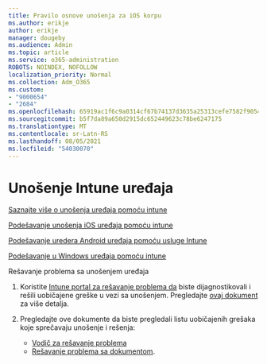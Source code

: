 ```yaml
---
title: Pravilo osnove unošenja za iOS korpu
ms.author: erikje
author: erikje
manager: dougeby
ms.audience: Admin
ms.topic: article
ms.service: o365-administration
ROBOTS: NOINDEX, NOFOLLOW
localization_priority: Normal
ms.collection: Adm_O365
ms.custom:
- "9000654"
- "2684"
ms.openlocfilehash: 65919ac1f6c9a0314cf67b74137d3635a25313cefe7582f905466e2e31387842
ms.sourcegitcommit: b5f7da89a650d2915dc652449623c78be6247175
ms.translationtype: MT
ms.contentlocale: sr-Latn-RS
ms.lasthandoff: 08/05/2021
ms.locfileid: "54030070"
---
```

# <a name="intune-device-enrollment"></a>Unošenje Intune uređaja

[Saznajte više o unošenja uređaja pomoću intune](https://docs.microsoft.com/intune/enrollment/device-enrollment)

[Podešavanje unošenja iOS uređaja pomoću intune](https://docs.microsoft.com/intune/enrollment/ios-enroll)

[Podešavanje uredera Android uređaja pomoću usluge Intune](https://docs.microsoft.com/intune/android-enroll)

[Podešavanje u Windows uređaja pomoću intune](https://docs.microsoft.com/intune/windows-enroll)

Rešavanje problema sa unošenjem uređaja

1. Koristite [Intune portal za rešavanje problema da](https://devicemanagement.microsoft.com/#blade/Microsoft_Intune_DeviceSettings/TroubleshootBlade) biste dijagnostikovali i rešili uobičajene greške u vezi sa unošenjem. Pregledajte [ovaj dokument](https://docs.microsoft.com/intune/help-desk-operators) za više detalja.

2. Pregledajte ove dokumente da biste pregledali listu uobičajenih grešaka koje sprečavaju unošenje i rešenja:
    - [Vodič za rešavanje problema](https://support.microsoft.com/help/4469913/troubleshooting-windows-device-enrollment-problems-in-microsoft-intune)
    - [Rešavanje problema sa dokumentom](https://docs.microsoft.com/intune/troubleshoot-device-enrollment-in-intune).
